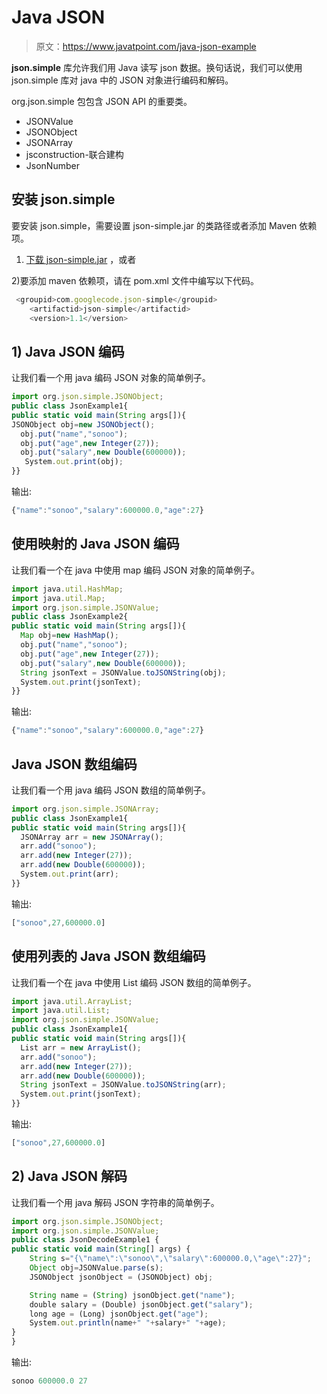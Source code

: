 # Java JSON

> 原文：<https://www.javatpoint.com/java-json-example>

**json.simple** 库允许我们用 Java 读写 json 数据。换句话说，我们可以使用 json.simple 库对 java 中的 JSON 对象进行编码和解码。

org.json.simple 包包含 JSON API 的重要类。

*   JSONValue
*   JSONObject
*   JSONArray
*   jsconstruction-联合建构
*   JsonNumber

## 安装 json.simple

要安装 json.simple，需要设置 json-simple.jar 的类路径或者添加 Maven 依赖项。

1) [下载 json-simple.jar](jsonpages/json-simple-1.1.1.jar) ，或者

2)要添加 maven 依赖项，请在 pom.xml 文件中编写以下代码。

```js
 <groupid>com.googlecode.json-simple</groupid>
	<artifactid>json-simple</artifactid>
	<version>1.1</version> 

```

## 1) Java JSON 编码

让我们看一个用 java 编码 JSON 对象的简单例子。

```js
import org.json.simple.JSONObject;  
public class JsonExample1{  
public static void main(String args[]){  
JSONObject obj=new JSONObject();  
  obj.put("name","sonoo");  
  obj.put("age",new Integer(27));  
  obj.put("salary",new Double(600000));  
   System.out.print(obj);  
}}  

```

输出:

```js
{"name":"sonoo","salary":600000.0,"age":27}

```

## 使用映射的 Java JSON 编码

让我们看一个在 java 中使用 map 编码 JSON 对象的简单例子。

```js
import java.util.HashMap;
import java.util.Map;
import org.json.simple.JSONValue;
public class JsonExample2{  
public static void main(String args[]){  
  Map obj=new HashMap();  
  obj.put("name","sonoo");  
  obj.put("age",new Integer(27));  
  obj.put("salary",new Double(600000)); 
  String jsonText = JSONValue.toJSONString(obj);
  System.out.print(jsonText);
}}  

```

输出:

```js
{"name":"sonoo","salary":600000.0,"age":27}

```

## Java JSON 数组编码

让我们看一个用 java 编码 JSON 数组的简单例子。

```js
import org.json.simple.JSONArray;
public class JsonExample1{  
public static void main(String args[]){  
  JSONArray arr = new JSONArray();
  arr.add("sonoo");  
  arr.add(new Integer(27));  
  arr.add(new Double(600000)); 
  System.out.print(arr);
}}  

```

输出:

```js
["sonoo",27,600000.0]

```

## 使用列表的 Java JSON 数组编码

让我们看一个在 java 中使用 List 编码 JSON 数组的简单例子。

```js
import java.util.ArrayList;
import java.util.List;
import org.json.simple.JSONValue;
public class JsonExample1{  
public static void main(String args[]){  
  List arr = new ArrayList();
  arr.add("sonoo");  
  arr.add(new Integer(27));  
  arr.add(new Double(600000)); 
  String jsonText = JSONValue.toJSONString(arr);
  System.out.print(jsonText);
}}  

```

输出:

```js
["sonoo",27,600000.0]

```

## 2) Java JSON 解码

让我们看一个用 java 解码 JSON 字符串的简单例子。

```js
import org.json.simple.JSONObject;
import org.json.simple.JSONValue;
public class JsonDecodeExample1 {
public static void main(String[] args) {
	String s="{\"name\":\"sonoo\",\"salary\":600000.0,\"age\":27}";
	Object obj=JSONValue.parse(s);
	JSONObject jsonObject = (JSONObject) obj;

	String name = (String) jsonObject.get("name");
	double salary = (Double) jsonObject.get("salary");
	long age = (Long) jsonObject.get("age");
	System.out.println(name+" "+salary+" "+age);
}
}

```

输出:

```js
sonoo 600000.0 27

```